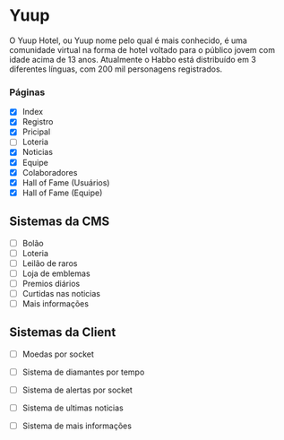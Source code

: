 # Yuup

O Yuup Hotel, ou Yuup nome pelo qual é mais conhecido, é uma comunidade virtual na forma de hotel voltado para o público jovem com idade acima de 13 anos. Atualmente o Habbo está distribuído em 3 diferentes línguas, com 200 mil personagens registrados.

### Páginas

- [x] Index
- [x] Registro
- [x] Pricipal
- [ ] Loteria
- [x] Noticias
- [x] Equipe
- [x] Colaboradores
- [x] Hall of Fame (Usuários)
- [x] Hall of Fame (Equipe)

## Sistemas da CMS

- [ ] Bolão
- [ ] Loteria
- [ ] Leilão de raros
- [ ] Loja de emblemas
- [ ] Premios diários
- [ ] Curtidas nas noticias
- [ ] Mais informações

## Sistemas da Client

- [ ] Moedas por socket
- [ ] Sistema de diamantes por tempo
- [ ] Sistema de alertas por socket
- [ ] Sistema de ultimas noticias
- [ ] Sistema de mais informações

